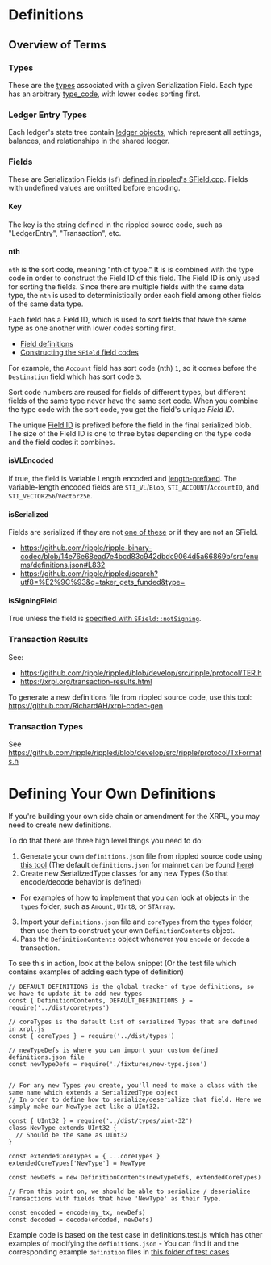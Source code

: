 # Definitions

## Overview of Terms

### Types

These are the [types](https://xrpl.org/serialization.html#type-list) associated with a given Serialization Field. Each type has an arbitrary [type_code](https://xrpl.org/serialization.html#type-codes), with lower codes sorting first.

### Ledger Entry Types

Each ledger's state tree contain [ledger objects](https://xrpl.org/ledger-object-types.html), which represent all settings, balances, and relationships in the shared ledger.

### Fields

These are Serialization Fields (`sf`) [defined in rippled's SField.cpp](https://github.com/ripple/rippled/blob/develop/src/ripple/protocol/impl/SField.cpp). Fields with undefined values are omitted before encoding.

#### Key

The key is the string defined in the rippled source code, such as "LedgerEntry", "Transaction", etc.

#### nth

`nth` is the sort code, meaning "nth of type." It is is combined with the type code in order to construct the Field ID of this field. The Field ID is only used for sorting the fields. Since there are multiple fields with the same data type, the `nth` is used to deterministically order each field among other fields of the same data type.

Each field has a Field ID, which is used to sort fields that have the same type as one another with lower codes sorting first.

- [Field definitions](https://github.com/ripple/rippled/blob/72e6005f562a8f0818bc94803d222ac9345e1e40/src/ripple/protocol/impl/SField.cpp#L72-L266)
- [Constructing the `SField` field codes](https://github.com/ripple/rippled/blob/eaff9a0e6aec0ad077f118501791c7684debcfd5/src/ripple/protocol/SField.h#L95-L98)

For example, the `Account` field has sort code (nth) `1`, so it comes before the `Destination` field which has sort code `3`.

Sort code numbers are reused for fields of different types, but different fields of the same type never have the same sort code. When you combine the type code with the sort code, you get the field's unique _Field ID_.

The unique [Field ID](https://xrpl.org/serialization.html#field-ids) is prefixed before the field in the final serialized blob. The size of the Field ID is one to three bytes depending on the type code and the field codes it combines.

#### isVLEncoded

If true, the field is Variable Length encoded and [length-prefixed](https://xrpl.org/serialization.html#length-prefixing). The variable-length encoded fields are `STI_VL`/`Blob`, `STI_ACCOUNT`/`AccountID`, and `STI_VECTOR256`/`Vector256`.

#### isSerialized

Fields are serialized if they are not [one of these](https://github.com/ripple/rippled/blob/eaff9a0e6aec0ad077f118501791c7684debcfd5/src/ripple/protocol/impl/SField.cpp#L71-L78) or if they are not an SField.

- https://github.com/ripple/ripple-binary-codec/blob/14e76e68ead7e4bcd83c942dbdc9064d5a66869b/src/enums/definitions.json#L832
- https://github.com/ripple/rippled/search?utf8=%E2%9C%93&q=taker_gets_funded&type=

#### isSigningField

True unless the field is [specified with `SField::notSigning`](https://github.com/ripple/rippled/blob/eaff9a0e6aec0ad077f118501791c7684debcfd5/src/ripple/protocol/impl/SField.cpp#L198).

### Transaction Results

See:

- https://github.com/ripple/rippled/blob/develop/src/ripple/protocol/TER.h
- https://xrpl.org/transaction-results.html

To generate a new definitions file from rippled source code, use this tool: https://github.com/RichardAH/xrpl-codec-gen

### Transaction Types

See https://github.com/ripple/rippled/blob/develop/src/ripple/protocol/TxFormats.h

# Defining Your Own Definitions

If you're building your own side chain or amendment for the XRPL, you may need to create new definitions.

To do that there are three high level things you need to do:

1. Generate your own `definitions.json` file from rippled source code using [this tool](https://github.com/RichardAH/xrpl-codec-gen) (The default `definitions.json` for mainnet can be found [here](https://github.com/XRPLF/xrpl.js/blob/main/packages/ripple-binary-codec/src/enums/definitions.json))
2. Create new SerializedType classes for any new Types (So that encode/decode behavior is defined)

- For examples of how to implement that you can look at objects in the `types` folder, such as `Amount`, `UInt8`, or `STArray`.

3. Import your `definitions.json` file and `coreTypes` from the `types` folder, then use them to construct your own `DefinitionContents` object.
4. Pass the `DefinitionContents` object whenever you `encode` or `decode` a transaction.

To see this in action, look at the below snippet (Or the test file which contains examples of adding each type of definition)

```
// DEFAULT_DEFINITIONS is the global tracker of type definitions, so we have to update it to add new types
const { DefinitionContents, DEFAULT_DEFINITIONS } = require('../dist/coretypes')

// coreTypes is the default list of serialized Types that are defined in xrpl.js
const { coreTypes } = require('../dist/types')

// newTypeDefs is where you can import your custom defined definitions.json file
const newTypeDefs = require('./fixtures/new-type.json')


// For any new Types you create, you'll need to make a class with the same name which extends a SerializedType object
// In order to define how to serialize/deserialize that field. Here we simply make our NewType act like a UInt32.

const { UInt32 } = require('../dist/types/uint-32')
class NewType extends UInt32 {
  // Should be the same as UInt32
}

const extendedCoreTypes = { ...coreTypes }
extendedCoreTypes['NewType'] = NewType

const newDefs = new DefinitionContents(newTypeDefs, extendedCoreTypes)

// From this point on, we should be able to serialize / deserialize Transactions with fields that have 'NewType' as their Type.

const encoded = encode(my_tx, newDefs)
const decoded = decode(encoded, newDefs)
```

Example code is based on the test case in definitions.test.js which has other examples of modifying the `definitions.json` - You can find it and the corresponding example `definition` files in [this folder of test cases](https://github.com/XRPLF/xrpl.js/tree/main/packages/ripple-binary-codec/test)
